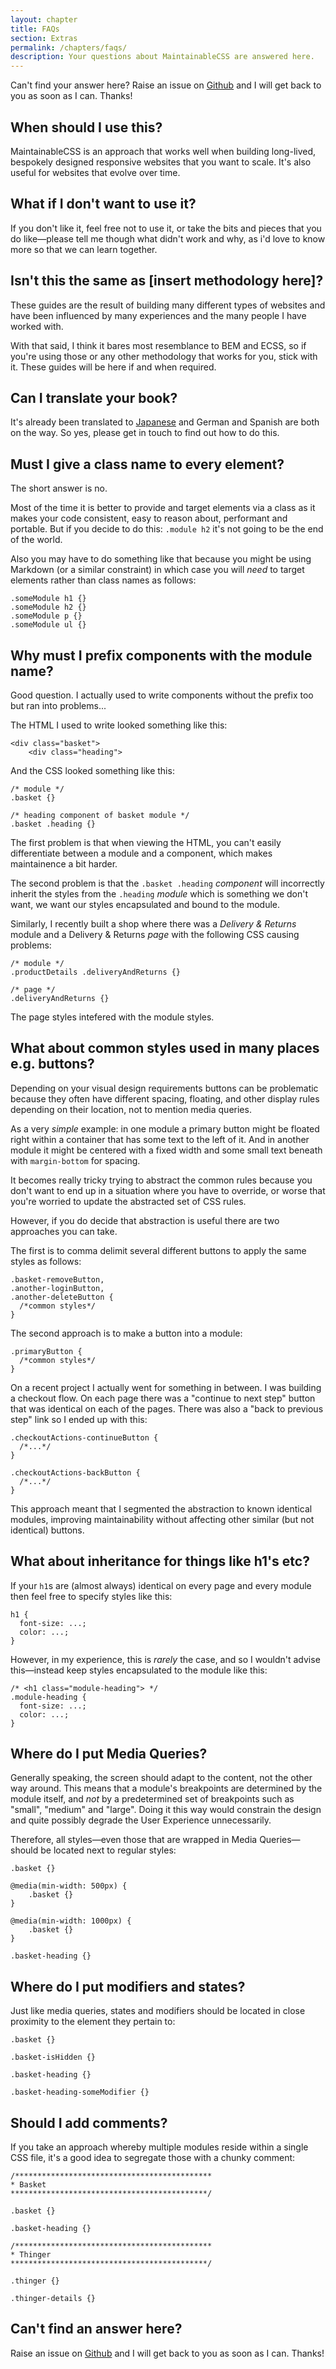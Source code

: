 ```yaml
---
layout: chapter
title: FAQs
section: Extras
permalink: /chapters/faqs/
description: Your questions about MaintainableCSS are answered here.
---
```


Can't find your answer here? Raise an issue on [Github](https://github.com/adamsilver/maintainablecss.com/issues/new) and I will get back to you as soon as I can. Thanks!

## When should I use this?

MaintainableCSS is an approach that works well when building long-lived, bespokely designed responsive websites that you want to scale. It's also useful for websites that evolve over time.

## What if I don't want to use it?

If you don't like it, feel free not to use it, or take the bits and pieces that you do like&mdash;please tell me though what didn't work and why, as i'd love to know more so that we can learn together.

## Isn't this the same as [insert methodology here]?

These guides are the result of building many different types of websites and have been influenced by many experiences and the many people I have worked with.

With that said, I think it bares most resemblance to BEM and ECSS, so if you're using those or any other methodology that works for you, stick with it. These guides will be here if and when required.

## Can I translate your book?

It's already been translated to [Japanese](http://coliss.com/articles/build-websites/operation/css/maintainable-css-by-adam.html) and German and Spanish are both on the way. So yes, please get in touch to find out how to do this.

## Must I give a class name to every element?

The short answer is no.

Most of the time it is better to provide and target elements via a class as it makes your code consistent, easy to reason about, performant and portable. But if you decide to do this: `.module h2` it's not going to be the end of the world.

Also you may have to do something like that because you might be using Markdown (or a similar constraint) in which case you will *need* to target elements rather than class names as follows:

	.someModule h1 {}
	.someModule h2 {}
	.someModule p {}
	.someModule ul {}

## Why must I prefix components with the module name?

Good question. I actually used to write components without the prefix too but ran into problems...

The HTML I used to write looked something like this:

	<div class="basket">
	    <div class="heading">

And the CSS looked something like this:

	/* module */
	.basket {}

	/* heading component of basket module */
	.basket .heading {}

The first problem is that when viewing the HTML, you can't easily differentiate between a module and a component, which makes maintainence a bit harder.

The second problem is that the `.basket .heading` *component* will incorrectly inherit the styles from the `.heading` *module* which is something we don't want, we want our styles encapsulated and bound to the module.

Similarly, I recently built a shop where there was a *Delivery &amp; Returns* module and a Delivery &amp; Returns *page* with the following CSS causing problems:

	/* module */
	.productDetails .deliveryAndReturns {}

	/* page */
	.deliveryAndReturns {}

The page styles intefered with the module styles.

## What about common styles used in many places e.g. buttons?

Depending on your visual design requirements buttons can be problematic because they often have different spacing, floating, and other display rules depending on their location, not to mention media queries.

As a very *simple* example: in one module a primary button might be floated right within a container that has some text to the left of it. And in another module it might be centered with a fixed width and some small text beneath with `margin-bottom` for spacing.

It becomes really tricky trying to abstract the common rules because you don't want to end up in a situation where you have to override, or worse that you're worried to update the abstracted set of CSS rules.

However, if you do decide that abstraction is useful there are two approaches you can take.

The first is to comma delimit several different buttons to apply the same styles as follows:

	.basket-removeButton,
	.another-loginButton,
	.another-deleteButton {
      /*common styles*/
	}

The second approach is to make a button into a module:

	.primaryButton {
	  /*common styles*/
	}

On a recent project I actually went for something in between. I was building a checkout flow. On each page there was a "continue to next step" button that was identical on each of the pages. There was also a "back to previous step" link so I ended up with this:

	.checkoutActions-continueButton {
	  /*...*/
	}

	.checkoutActions-backButton {
	  /*...*/
	}

This approach meant that I segmented the abstraction to known identical modules, improving maintainability without affecting other similar (but not identical) buttons.

## What about inheritance for things like h1's etc?

If your `h1`s are (almost always) identical on every page and every module then feel free to specify styles like this:

	h1 {
      font-size: ...;
	  color: ...;
	}

However, in my experience, this is *rarely* the case, and so I wouldn't advise this&mdash;instead keep styles encapsulated to the module like this:

	/* <h1 class="module-heading"> */
	.module-heading {
	  font-size: ...;
	  color: ...;
	}

## Where do I put Media Queries?

Generally speaking, the screen should adapt to the content, not the other way around. This means that a module's breakpoints are determined by the module itself, and *not* by a predetermined set of breakpoints such as "small", "medium" and "large". Doing it this way would constrain the design and quite possibly degrade the User Experience unnecessarily.

Therefore, all styles&mdash;even those that are wrapped in Media Queries&mdash;should be located next to regular styles:

	.basket {}

	@media(min-width: 500px) {
        .basket {}
	}

	@media(min-width: 1000px) {
	    .basket {}
	}

	.basket-heading {}

## Where do I put modifiers and states?

Just like media queries, states and modifiers should be located in close proximity to the element they pertain to:

	.basket {}

	.basket-isHidden {}

	.basket-heading {}

	.basket-heading-someModifier {}

## Should I add comments?

If you take an approach whereby multiple modules reside within a single CSS file, it's a good idea to segregate those with a chunky comment:

	/********************************************
	* Basket
	********************************************/

	.basket {}

	.basket-heading {}

	/********************************************
	* Thinger
	********************************************/

	.thinger {}

	.thinger-details {}

## Can't find an answer here?

Raise an issue on [Github](https://github.com/adamsilver/maintainablecss.com/issues/new) and I will get back to you as soon as I can. Thanks!